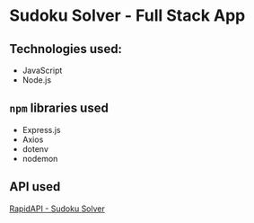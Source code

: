 # Sudoku Solver - Full Stack App

## Technologies used:
- JavaScript
- Node.js

## ```npm``` libraries used
- Express.js
- Axios
- dotenv
- nodemon

## API used
[RapidAPI - Sudoku Solver](https://rapidapi.com/sosier/api/solve-sudoku/)
